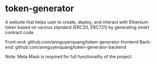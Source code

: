 # token-generator
A website that helps user to create, deploy, and interact with Ethereum token based on various standard  (ERC20, ERC721) by generating smart contract code. 

Front-end: github.com/annguyenquang/token-generator-frontend
Back-end: github.com/annguyenquang/token-generator-backend

Note: Meta Mask is required for full functionality of the project.
